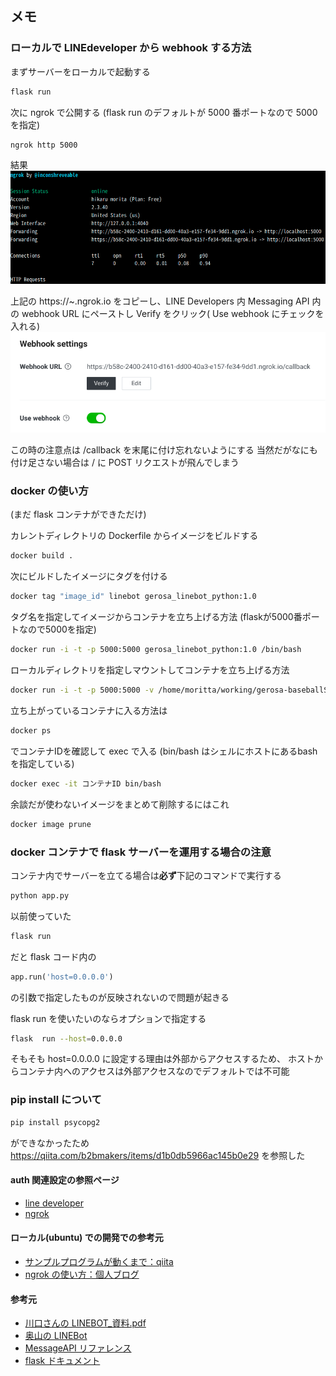 ## メモ

### ローカルで LINEdeveloper から webhook する方法
まずサーバーをローカルで起動する
```bash
flask run
```
次に ngrok で公開する
(flask run のデフォルトが 5000 番ポートなので 5000 を指定)
```bash
ngrok http 5000
```
結果
![](./img_forMemo/ngrok_url.png)

上記の https://~.ngrok.io をコピーし、LINE Developers 内 Messaging API 内の webhook URL にペーストし Verify をクリック( Use webhook にチェックを入れる)
![](./img_forMemo/webhook_settings.png)

この時の注意点は /callback を末尾に付け忘れないようにする
当然だがなにも付け足さない場合は / に POST リクエストが飛んでしまう

### docker の使い方
(まだ flask コンテナができただけ)

カレントディレクトリの Dockerfile からイメージをビルドする
```bash
docker build .
```

次にビルドしたイメージにタグを付ける
```bash
docker tag "image_id" linebot gerosa_linebot_python:1.0
```

タグ名を指定してイメージからコンテナを立ち上げる方法
(flaskが5000番ポートなので5000を指定)
```bash
docker run -i -t -p 5000:5000 gerosa_linebot_python:1.0 /bin/bash
```

ローカルディレクトリを指定しマウントしてコンテナを立ち上げる方法
```bash
docker run -i -t -p 5000:5000 -v /home/moritta/working/gerosa-baseballStatistics-LINEbot:/linebot gerosa_linebot_python:1.0 /bin/bash
```

立ち上がっているコンテナに入る方法は
```bash
docker ps
```
でコンテナIDを確認して exec で入る
(bin/bash はシェルにホストにあるbashを指定している)
```bash
docker exec -it コンテナID bin/bash
```

余談だが使わないイメージをまとめて削除するにはこれ
```bash
docker image prune
```

### docker コンテナで flask サーバーを運用する場合の注意
コンテナ内でサーバーを立てる場合は**必ず**下記のコマンドで実行する
```bash
python app.py
```
以前使っていた
```bash
flask run
```
だと flask コード内の
```python
app.run('host=0.0.0.0')
```
の引数で指定したものが反映されないので問題が起きる

flask run を使いたいのならオプションで指定する
```bash
flask  run --host=0.0.0.0
```

そもそも host=0.0.0.0 に設定する理由は外部からアクセスするため、
ホストからコンテナ内へのアクセスは外部アクセスなのでデフォルトでは不可能

### pip install について
```bash
pip install psycopg2    
```
ができなかったため https://qiita.com/b2bmakers/items/d1b0db5966ac145b0e29 
を参照した

#### auth 関連設定の参照ページ
- [line developer](https://developers.line.biz/console/provider/1656608676)
- [ngrok](https://dashboard.ngrok.com/get-started/setup)

#### ローカル(ubuntu) での開発での参考元
- [サンプルプログラムが動くまで：qiita](https://qiita.com/suigin/items/0deb9451f45e351acf92)
- [ngrok の使い方：個人ブログ](https://parashuto.com/rriver/tools/secure-tunneling-service-ngrok)

#### 参考元
- [川口さんの LINEBOT_資料.pdf](/home/moritta/Downloads/LINEBOT_資料.pdf)
- [奥山の LINEBot](https://github.com/Masaki-Okuyama/Random-number-LINEbot)
- [MessageAPI リファレンス](https://developers.line.biz/ja/reference/messaging-api/)
- [flask ドキュメント](https://msiz07-flask-docs-ja.readthedocs.io/ja/latest/index.html)
<!-- - []() -->
